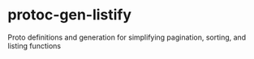 # protoc-gen-listify

Proto definitions and generation for simplifying pagination, sorting, and listing functions
